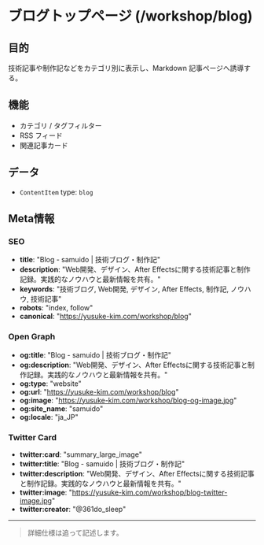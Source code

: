 # ブログトップページ (/workshop/blog)

## 目的

技術記事や制作記などをカテゴリ別に表示し、Markdown 記事ページへ誘導する。

## 機能

- カテゴリ / タグフィルター
- RSS フィード
- 関連記事カード

## データ

- `ContentItem` type: `blog`

## Meta情報

### SEO

- **title**: "Blog - samuido | 技術ブログ・制作記"
- **description**: "Web開発、デザイン、After Effectsに関する技術記事と制作記録。実践的なノウハウと最新情報を共有。"
- **keywords**: "技術ブログ, Web開発, デザイン, After Effects, 制作記, ノウハウ, 技術記事"
- **robots**: "index, follow"
- **canonical**: "https://yusuke-kim.com/workshop/blog"

### Open Graph

- **og:title**: "Blog - samuido | 技術ブログ・制作記"
- **og:description**: "Web開発、デザイン、After Effectsに関する技術記事と制作記録。実践的なノウハウと最新情報を共有。"
- **og:type**: "website"
- **og:url**: "https://yusuke-kim.com/workshop/blog"
- **og:image**: "https://yusuke-kim.com/workshop/blog-og-image.jpg"
- **og:site_name**: "samuido"
- **og:locale**: "ja_JP"

### Twitter Card

- **twitter:card**: "summary_large_image"
- **twitter:title**: "Blog - samuido | 技術ブログ・制作記"
- **twitter:description**: "Web開発、デザイン、After Effectsに関する技術記事と制作記録。実践的なノウハウと最新情報を共有。"
- **twitter:image**: "https://yusuke-kim.com/workshop/blog-twitter-image.jpg"
- **twitter:creator**: "@361do_sleep"

---

> 詳細仕様は追って記述します。
